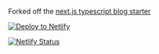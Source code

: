 Forked off the [next.js typescript blog starter](https://github.com/vercel/next.js/tree/canary/examples/blog-starter-typescript)

[![Deploy to Netlify](https://www.netlify.com/img/deploy/button.svg)](https://app.netlify.com/start/deploy?repository=https://github.com/maxburs/blog)

[![Netlify Status](https://api.netlify.com/api/v1/badges/ba57786d-e795-4bde-b057-9e3b5b1f1c37/deploy-status)](https://app.netlify.com/sites/maxburson/deploys)
